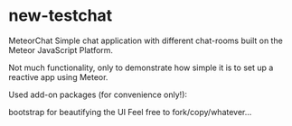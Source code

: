 # new-testchat

MeteorChat
Simple chat application with different chat-rooms built on the Meteor JavaScript Platform.

Not much functionality, only to demonstrate how simple it is to set up a reactive app using Meteor.

Used add-on packages (for convenience only!):

bootstrap for beautifying the UI
Feel free to fork/copy/whatever...
